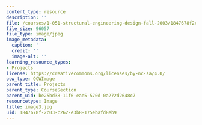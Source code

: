 ```yaml
---
content_type: resource
description: ''
file: /courses/1-051-structural-engineering-design-fall-2003/1847678f2c03c262e3b8175ebafd8eb9_image3.jpg
file_size: 96057
file_type: image/jpeg
image_metadata:
  caption: ''
  credit: ''
  image-alt: ''
learning_resource_types:
- Projects
license: https://creativecommons.org/licenses/by-nc-sa/4.0/
ocw_type: OCWImage
parent_title: Projects
parent_type: CourseSection
parent_uid: be25bd38-11f6-eae5-570d-0a272d2648c7
resourcetype: Image
title: image3.jpg
uid: 1847678f-2c03-c262-e3b8-175ebafd8eb9
---
```

